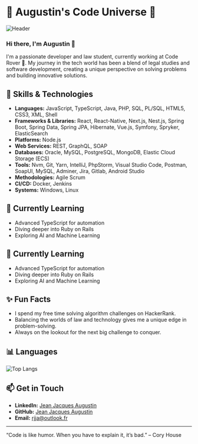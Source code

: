 # 🌟 Augustin's Code Universe 🌟

![Header](https://your-header-image-url.com)

### Hi there, I'm Augustin 👋

I'm a passionate developer and law student, currently working at Code Rover 🚀. My journey in the tech world has been a blend of legal studies and software development, creating a unique perspective on solving problems and building innovative solutions.

## 🚀 Skills & Technologies

- **Languages:** JavaScript, TypeScript, Java, PHP, SQL, PL/SQL, HTML5, CSS3, XML, Shell
- **Frameworks & Libraries:** React, React-Native, Next.js, Nest.js, Spring Boot, Spring Data, Spring JPA, Hibernate, Vue.js, Symfony, Spryker, ElasticSearch
- **Platforms:** Node.js
- **Web Services:** REST, GraphQL, SOAP
- **Databases:** Oracle, MySQL, PostgreSQL, MongoDB, Elastic Cloud Storage (ECS)
- **Tools:** Nvm, Git, Yarn, IntelliJ, PhpStorm, Visual Studio Code, Postman, SoapUI, MySQL, Adminer, Jira, Gitlab, Android Studio
- **Methodologies:** Agile Scrum
- **CI/CD:** Docker, Jenkins
- **Systems:** Windows, Linux

## 🌱 Currently Learning

- Advanced TypeScript for automation
- Diving deeper into Ruby on Rails
- Exploring AI and Machine Learning

## 🌱 Currently Learning

- Advanced TypeScript for automation
- Diving deeper into Ruby on Rails
- Exploring AI and Machine Learning

## ✨ Fun Facts

- I spend my free time solving algorithm challenges on HackerRank.
- Balancing the worlds of law and technology gives me a unique edge in problem-solving.
- Always on the lookout for the next big challenge to conquer.

## 📊 Languages

![Top Langs](https://github-readme-stats.vercel.app/api/top-langs/?username=Jean-Jacques-Augustin&layout=compact&theme=radical)

## 📫 Get in Touch

- **LinkedIn:** [Jean Jacques Augustin](https://www.linkedin.com/in/jean-jacques-augustin)
- **GitHub:** [Jean Jacques Augustin](https://github.com/Jean-Jacques-Augustin)
- **Email:** rjja@outlook.fr


---

“Code is like humor. When you have to explain it, it’s bad.” – Cory House
